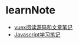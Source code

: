 # learnNote
- [vuex阅读源码和文章笔记](https://github.com/Harhao/learnVue/blob/master/Vuex/vuex.md)
- [Javascript学习笔记](https://github.com/Harhao/learnNote/blob/master/Javascript/js.md)
